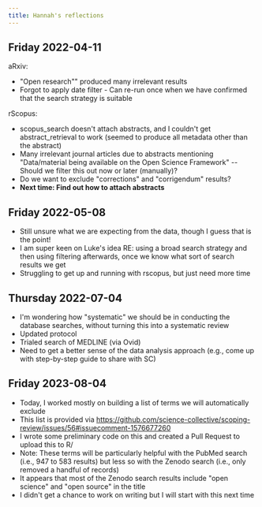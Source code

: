 ```yaml
---
title: Hannah's reflections
---
```


## Friday 2022-04-11

aRxiv:

-   "Open research"" produced many irrelevant results
-   Forgot to apply date filter - Can re-run once when we have confirmed
    that the search strategy is suitable

rScopus:

-   scopus_search doesn't attach abstracts, and I couldn't get
    abstract_retrieval to work (seemed to produce all metadata other
    than the abstract)
-   Many irrelevant journal articles due to abstracts mentioning
    "Data/material being available on the Open Science Framework" --
    Should we filter this out now or later (manually)?
-   Do we want to exclude "corrections" and "corrigendum" results?
-   **Next time: Find out how to attach abstracts**

## Friday 2022-05-08

-   Still unsure what we are expecting from the data, though I guess
    that is the point!
-   I am super keen on Luke's idea RE: using a broad search strategy and
    then using filtering afterwards, once we know what sort of search
    results we get
-   Struggling to get up and running with rscopus, but just need more
    time

## Thursday 2022-07-04

-   I'm wondering how "systematic" we should be in conducting the
    database searches, without turning this into a systematic review
-   Updated protocol
-   Trialed search of MEDLINE (via Ovid)
-   Need to get a better sense of the data analysis approach (e.g., come
    up with step-by-step guide to share with SC)

## Friday 2023-08-04

-   Today, I worked mostly on building a list of terms we will
    automatically exclude
-   This list is provided via
    https://github.com/science-collective/scoping-review/issues/56#issuecomment-1576677260
-   I wrote some preliminary code on this and created a Pull Request to
    upload this to R/
-   Note: These terms will be particularly helpful with the PubMed
    search (i.e., 947 to 583 results) but less so with the Zenodo search
    (i.e., only removed a handful of records)
-   It appears that most of the Zenodo search results include "open
    science" and "open source" in the title
-   I didn't get a chance to work on writing but I will start with this
    next time

